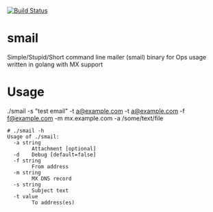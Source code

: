 [![Build Status](https://travis-ci.org/n0r1sk/smail.svg?branch=master)](https://travis-ci.org/n0r1sk/smail)

# smail
Simple/Stupid/Short command line mailer (smail) binary for Ops usage written in golang with MX support

# Usage
./smail -s "test email" -t a@example.com -t a@example.com -f f@example.com -m mx.example.com -a /some/text/file

```
# ./smail -h
Usage of ./smail:
  -a string
    	Attachment [optional]
  -d	Debug [default=false]
  -f string
    	From address
  -m string
    	MX DNS record
  -s string
    	Subject text
  -t value
    	To address(es)
```
